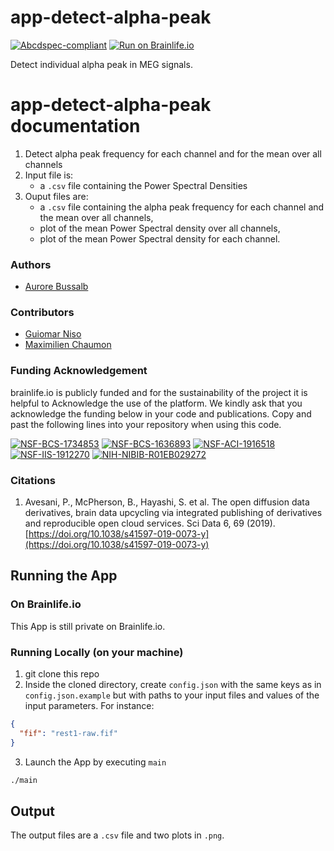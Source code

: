 # app-detect-alpha-peak

[![Abcdspec-compliant](https://img.shields.io/badge/ABCD_Spec-v1.1-green.svg)](https://github.com/brain-life/abcd-spec)
[![Run on Brainlife.io](https://img.shields.io/badge/Brainlife-bl.app.469-blue.svg)](https://doi.org/10.25663/brainlife.app.469)

Detect individual alpha peak in MEG signals.

# app-detect-alpha-peak documentation

1) Detect alpha peak frequency for each channel and for the mean over all channels
2) Input file is:
    * a `.csv` file containing the Power Spectral Densities
5) Ouput files are:
    * a `.csv` file containing the alpha peak frequency for each channel and the mean over all channels,
    * plot of the mean Power Spectral density over all channels,
    * plot of the mean Power Spectral density for each channel.

### Authors
- [Aurore Bussalb](aurore.bussalb@icm-institute.org)

### Contributors
- [Guiomar Niso](guiomar.niso@ctb.upm.es)
- [Maximilien Chaumon](maximilien.chaumon@icm-institute.org)

### Funding Acknowledgement
brainlife.io is publicly funded and for the sustainability of the project it is helpful to Acknowledge the use of the platform. We kindly ask that you acknowledge the funding below in your code and publications. Copy and past the following lines into your repository when using this code.

[![NSF-BCS-1734853](https://img.shields.io/badge/NSF_BCS-1734853-blue.svg)](https://nsf.gov/awardsearch/showAward?AWD_ID=1734853)
[![NSF-BCS-1636893](https://img.shields.io/badge/NSF_BCS-1636893-blue.svg)](https://nsf.gov/awardsearch/showAward?AWD_ID=1636893)
[![NSF-ACI-1916518](https://img.shields.io/badge/NSF_ACI-1916518-blue.svg)](https://nsf.gov/awardsearch/showAward?AWD_ID=1916518)
[![NSF-IIS-1912270](https://img.shields.io/badge/NSF_IIS-1912270-blue.svg)](https://nsf.gov/awardsearch/showAward?AWD_ID=1912270)
[![NIH-NIBIB-R01EB029272](https://img.shields.io/badge/NIH_NIBIB-R01EB029272-green.svg)](https://grantome.com/grant/NIH/R01-EB029272-01)

### Citations
1. Avesani, P., McPherson, B., Hayashi, S. et al. The open diffusion data derivatives, brain data upcycling via integrated publishing of derivatives and reproducible open cloud services. Sci Data 6, 69 (2019). [https://doi.org/10.1038/s41597-019-0073-y](https://doi.org/10.1038/s41597-019-0073-y)

## Running the App 

### On Brainlife.io

This App is still private on Brainlife.io.

### Running Locally (on your machine)

1. git clone this repo
2. Inside the cloned directory, create `config.json` with the same keys as in `config.json.example` but with paths to your input 
   files and values of the input parameters. For instance:

```json
{
  "fif": "rest1-raw.fif"
}
```

3. Launch the App by executing `main`

```bash
./main
```

## Output

The output files are a `.csv` file and two plots in `.png`.


